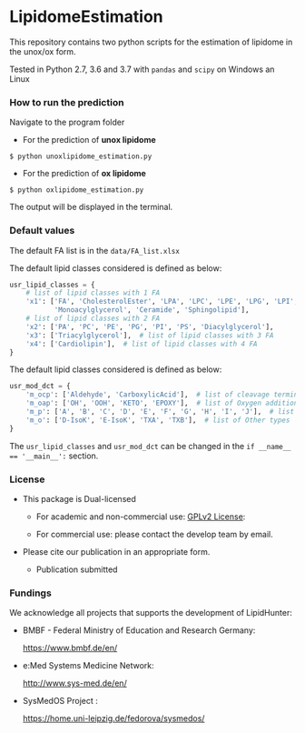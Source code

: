 # LipidomeEstimation

This repository contains two python scripts for the estimation of lipidome in the unox/ox form.

Tested in Python 2.7, 3.6 and 3.7 with `pandas` and `scipy` on Windows an Linux

### How to run the prediction

Navigate to the program folder

+ For the prediction of **unox lipidome**
```
$ python unoxlipidome_estimation.py
```

+ For the prediction of **ox lipidome**
```
$ python oxlipidome_estimation.py
```

The output will be displayed in the terminal.


### Default values

The default FA list is in the `data/FA_list.xlsx`


The default lipid classes considered is defined as below:

```python
usr_lipid_classes = {
    # list of lipid classes with 1 FA
    'x1': ['FA', 'CholesterolEster', 'LPA', 'LPC', 'LPE', 'LPG', 'LPI', 'LPS',
           'Monoacylglycerol', 'Ceramide', 'Sphingolipid'],
    # list of lipid classes with 2 FA
    'x2': ['PA', 'PC', 'PE', 'PG', 'PI', 'PS', 'Diacylglycerol'],
    'x3': ['Triacylglycerol'],  # list of lipid classes with 3 FA
    'x4': ['Cardiolipin'],  # list of lipid classes with 4 FA
}
``` 

The default lipid classes considered is defined as below:
```python
usr_mod_dct = {
    'm_ocp': ['Aldehyde', 'CarboxylicAcid'],  # list of cleavage terminal
    'm_oap': ['OH', 'OOH', 'KETO', 'EPOXY'],  # list of Oxygen addition modifications
    'm_p': ['A', 'B', 'C', 'D', 'E', 'F', 'G', 'H', 'I', 'J'],  # list of Prostane Rings
    'm_o': ['D-IsoK', 'E-IsoK', 'TXA', 'TXB'],  # list of Other types
}
``` 

The `usr_lipid_classes` and `usr_mod_dct` can be changed in the `if __name__ == '__main__':` section.


### License

+ This package is Dual-licensed

    * For academic and non-commercial use: [GPLv2 License](https://www.gnu.org/licenses/old-licenses/gpl-2.0.en.html):
    
    * For commercial use: please contact the develop team by email.

+ Please cite our publication in an appropriate form.
    * Publication submitted

### Fundings
We acknowledge all projects that supports the development of LipidHunter:

+ BMBF - Federal Ministry of Education and Research Germany:

    https://www.bmbf.de/en/

+ e:Med Systems Medicine Network:

    http://www.sys-med.de/en/

+ SysMedOS Project :

    https://home.uni-leipzig.de/fedorova/sysmedos/
